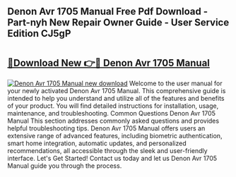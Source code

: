 ## Denon Avr 1705 Manual Free Pdf Download - Part-nyh New Repair Owner Guide - User Service Edition CJ5gP

# <h2><a href="http://bc13572.oget.top/?id=Denon+Avr+1705+Manual">🔗Download New 👉🔴 Denon Avr 1705 Manual</a></h2>

[![Denon Avr 1705 Manual new download](https://i.imgur.com/5g1atiW.png)](http://bc13572.oget.top/?id=Denon+Avr+1705+Manual)
Welcome to the user manual for your newly activated Denon Avr 1705 Manual. This comprehensive guide is intended to help you understand and utilize all of the features and benefits of your product. You will find detailed instructions for installation, usage, maintenance, and troubleshooting. Common Questions Denon Avr 1705 Manual This section addresses commonly asked questions and provides helpful troubleshooting tips. Denon Avr 1705 Manual offers users an extensive range of advanced features, including biometric authentication, smart home integration, automatic updates, and personalized recommendations, all accessible through the sleek and user-friendly interface. Let's Get Started! Contact us today and let us Denon Avr 1705 Manual guide you through the process.
